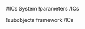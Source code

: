 <!-- MOOSE System Documentation Stub: Remove this when content is added. -->
#ICs System
!parameters /ICs

!subobjects framework /ICs


